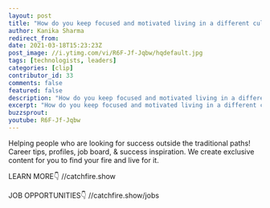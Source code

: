 ```yaml
---
layout: post
title: "How do you keep focused and motivated living in a different culture?"
author: Kanika Sharma
redirect_from:
date: 2021-03-18T15:23:23Z
post_image: //i.ytimg.com/vi/R6F-Jf-Jqbw/hqdefault.jpg
tags: [technologists, leaders]
categories: [clip]
contributor_id: 33
comments: false
featured: false
description: "How do you keep focused and motivated living in a different culture?"
excerpt: "How do you keep focused and motivated living in a different culture?"
buzzsprout: 
youtube: R6F-Jf-Jqbw
---
```



Helping people who are looking for success outside the traditional paths!
Career tips, profiles, job board, & success inspiration.
We create exclusive content for you to find your fire and live for it.

LEARN MORE👇
//catchfire.show

JOB OPPORTUNITIES👇
//catchfire.show/jobs
